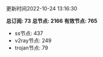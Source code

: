 更新时间2022-10-24 13:16:30

**总订阅: 73**
**总节点: 2166**
**有效节点: 765**
- ss节点: 437
- v2ray节点: 249
- trojan节点: 79
